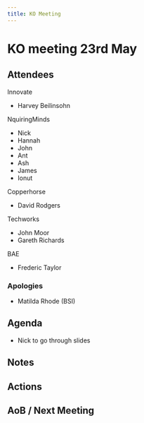 ```yaml
---
title: KO Meeting
---
```


# KO meeting 23rd May

## Attendees

Innovate
- Harvey Beilinsohn

NquiringMinds
- Nick
- Hannah
- John
- Ant
- Ash
- James
- Ionut

Copperhorse
- David Rodgers

Techworks
- John Moor
- Gareth Richards

BAE
- Frederic Taylor

### Apologies
- Matilda Rhode (BSI)

## Agenda
- Nick to go through slides 

## Notes


## Actions

## AoB / Next Meeting